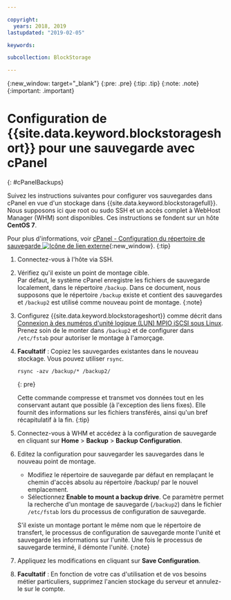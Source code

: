 ```yaml
---

copyright:
  years: 2018, 2019
lastupdated: "2019-02-05"

keywords:

subcollection: BlockStorage

---
```

{:new_window: target="_blank"}
{:pre: .pre}
{:tip: .tip}
{:note: .note}
{:important: .important}

# Configuration de {{site.data.keyword.blockstorageshort}} pour une sauvegarde avec cPanel
{: #cPanelBackups}

Suivez les instructions suivantes pour configurer vos sauvegardes dans cPanel en vue d'un stockage dans {{site.data.keyword.blockstoragefull}}. Nous supposons ici que root ou sudo SSH et un accès complet à WebHost Manager (WHM) sont disponibles. Ces instructions se fondent sur un hôte **CentOS 7**.

Pour plus d'informations, voir [cPanel - Configuration du répertoire de sauvegarde ![Icône de lien externe](../../icons/launch-glyph.svg "Icône de lien externe")](https://docs.cpanel.net/display/68Docs/Backup+Configuration#BackupConfiguration-ConfigureBackupDirectory){:new_window}.
{:tip}

1. Connectez-vous à l'hôte via SSH.

2. Vérifiez qu'il existe un point de montage cible. <br />
   Par défaut, le système cPanel enregistre les fichiers de sauvegarde localement, dans le répertoire `/backup`. Dans ce document, nous supposons que le répertoire `/backup` existe et contient des sauvegardes et `/backup2` est utilisé comme nouveau point de montage.
   {:note}

3. Configurez {{site.data.keyword.blockstorageshort}} comme décrit dans [Connexion à des numéros d'unité logique (LUN) MPIO iSCSI sous Linux](accessing_block_storage_linux.html). Prenez soin de le monter dans `/backup2` et de configurer dans `/etc/fstab` pour autoriser le montage à l'amorçage.

4. **Facultatif** : Copiez les sauvegardes existantes dans le nouveau stockage. Vous pouvez utiliser `rsync`.
   ```
   rsync -azv /backup/* /backup2/
   ```
   {: pre}

    Cette commande compresse et transmet vos données tout en les conservant autant que possible (à l'exception des liens fixes). Elle fournit des informations sur les fichiers transférés, ainsi qu'un bref récapitulatif à la fin.
    {:tip}

5. Connectez-vous à WHM et accédez à la configuration de sauvegarde en cliquant sur **Home** > **Backup** > **Backup Configuration**.

6. Editez la configuration pour sauvegarder les sauvegardes dans le nouveau point de montage.
    - Modifiez le répertoire de sauvegarde par défaut en remplaçant le chemin d'accès absolu au répertoire /backup/ par le nouvel emplacement.
    - Sélectionnez **Enable to mount a backup drive**. Ce paramètre permet la recherche d'un montage de sauvegarde (`/backup2`) dans le fichier `/etc/fstab` lors du processus de configuration de sauvegarde. <br />

    S'il existe un montage portant le même nom que le répertoire de transfert, le processus de configuration de sauvegarde monte l'unité et sauvegarde les informations sur l'unité. Une fois le processus de sauvegarde terminé, il démonte l'unité.
    {:note}

7. Appliquez les modifications en cliquant sur **Save Configuration**.

8. **Facultatif** : En fonction de votre cas d'utilisation et de vos besoins métier particuliers, supprimez l'ancien stockage du serveur et annulez-le sur le compte.
